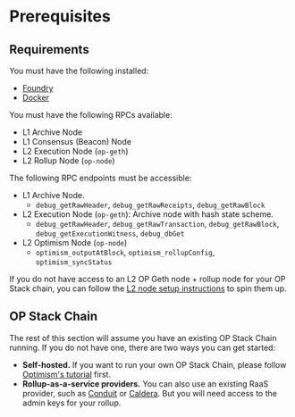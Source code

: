 # Prerequisites

## Requirements

You must have the following installed:

- [Foundry](https://book.getfoundry.sh/getting-started/installation)
- [Docker](https://docs.docker.com/get-started/)

You must have the following RPCs available:
- L1 Archive Node
- L1 Consensus (Beacon) Node
- L2 Execution Node (`op-geth`)
- L2 Rollup Node (`op-node`)

The following RPC endpoints must be accessible:

- L1 Archive Node.
  - `debug_getRawHeader`, `debug_getRawReceipts`, `debug_getRawBlock`
- L2 Execution Node (`op-geth`): Archive node with hash state scheme.
  - `debug_getRawHeader`, `debug_getRawTransaction`, `debug_getRawBlock`, `debug_getExecutionWitness`, `debug_dbGet`
- L2 Optimism Node (`op-node`)
  - `optimism_outputAtBlock`, `optimism_rollupConfig`, `optimism_syncStatus`

If you do not have access to an L2 OP Geth node + rollup node for your OP Stack chain, you can follow the [L2 node setup instructions](../node-setup.md) to spin them up.

## OP Stack Chain

The rest of this section will assume you have an existing OP Stack Chain running. If you do not have one, there are two ways you can get started:

- **Self-hosted.** If you want to run your own OP Stack Chain, please follow [Optimism's tutorial](https://docs.optimism.io/builders/chain-operators/tutorials/create-l2-rollup) first.
- **Rollup-as-a-service providers.** You can also use an existing RaaS provider, such as [Conduit](https://conduit.xyz/) or [Caldera](https://www.caldera.xyz/). But you will need access to the admin keys for your rollup.
